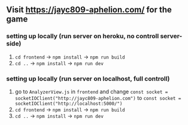 ## Visit https://jayc809-aphelion.com/ for the game


### setting up locally (run server on heroku, no controll server-side)

1. `cd frontend` -> `npm install` -> `npm run build`
2. `cd ..` -> `npm install` -> `npm run dev`


### setting up locally (run server on localhost, full controll)

1. go to `AnalyzerView.js` in `frontend` and change `const socket = socketIOClient("http://jayc809-aphelion.com")` to `const socket = socketIOClient("http://localhost:5000/")`
2. `cd frontend` -> `npm install` -> `npm run build`
3. `cd ..` -> `npm install` -> `npm run dev`
